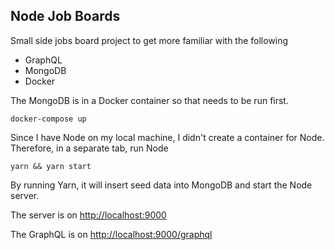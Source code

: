 ## Node Job Boards

Small side jobs board project to get more familiar with the following

- GraphQL
- MongoDB
- Docker

The MongoDB is in a Docker container so that needs to be run first.

```
docker-compose up
```

Since I have Node on my local machine, I didn't create a container for Node. Therefore, in a separate tab, run Node

```
yarn && yarn start
```

By running Yarn, it will insert seed data into MongoDB and start the Node server. 

The server is on [http://localhost:9000](http://localhost:9000)

The GraphQL is on [http://localhost:9000/graphql](http://localhost:9000/graphql)
